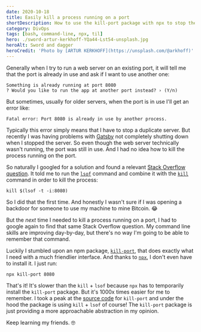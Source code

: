 ```yaml
---
date: 2020-10-18
title: Easily kill a process running on a port
shortDescription: How to use the kill-port package with npx to stop the process running on a given port
category: DivOps
tags: [bash, command-line, npx, til]
hero: ./sword-artur-kerkhoff-YQa44-Lst54-unsplash.jpg
heroAlt: Sword and dagger
heroCredit: 'Photo by [ARTUR KERKHOFF](https://unsplash.com/@arkhoff)'
---
```


Generally when I try to run a web server on an existing port, it will tell me that the port is already in use and ask if I want to use another one:

```shell
Something is already running at port 8080
? Would you like to run the app at another port instead? › (Y/n)
```

But sometimes, usually for older servers, when the port is in use I'll get an error like:

```shell
Fatal error: Port 8080 is already in use by another process.
```

Typically this error simply means that I have to stop a duplicate server. But recently I was having problems with [Gatsby](https://www.gatsbyjs.com/) not completely shutting down when I stopped the server. So even though the web server technically wasn't running, the port was still in use. And I had no idea how to kill the process running on the port.

So naturally I googled for a solution and found a relevant [Stack Overflow question](https://stackoverflow.com/questions/11583562/how-to-kill-a-process-running-on-particular-port-in-linux). It told me to run the [`lsof`](https://linux.die.net/man/8/lsof) command and combine it with the [`kill`](http://linuxcommand.org/lc3_man_pages/kill1.html) command in order to kill the process:

```shell
kill $(lsof -t -i:8080)
```

So I did that the first time. And honestly I wasn't sure if I was opening a backdoor for someone to use my machine to mine Bitcoin. 😂

But the _next_ time I needed to kill a process running on a port, I had to google again to find that same Stack Overflow question. My command line skills are improving day-by-day, but there's no way I'm going to be able to remember that command.

Luckily I stumbled upon an npm package, [`kill-port`](https://www.npmjs.com/package/kill-port), that does exactly what I need with a much friendlier interface. And thanks to [`npx`](https://www.npmjs.com/package/npx), I don't even have to install it. I just run:

```shell
npx kill-port 8080
```

That's it! It's slower than the `kill` + `lsof` because `npx` has to temporarily install the `kill-port` package. But it's 1000x times easier for me to remember. I took a peak at the [source code](https://github.com/tiaanduplessis/kill-port/blob/867012edb415b1ce9a2533e558c6aa0b92b12333/index.js#L34-L36) for `kill-port` and under the hood the package is using `kill` + `lsof` of course! The `kill-port` package is just providing a more approachable abstraction in my opinion.

Keep learning my friends. 🤓
